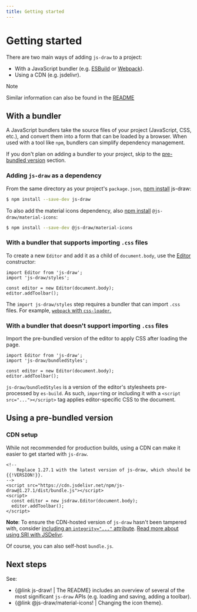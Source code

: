 ```yaml
---
title: Getting started
---
```


# Getting started

There are two main ways of adding `js-draw` to a project:

- With a JavaScript bundler (e.g. [ESBuild](https://esbuild.github.io/) or [Webpack](https://webpack.js.org/)).
- Using a CDN (e.g. jsdelivr).

> [!NOTE]
>
> Similar information can also be found in the [README](../../../../README.md)

## With a bundler

A JavaScript bundlers take the source files of your project (JavaScript, CSS, etc.), and convert them into a form that can be loaded by a browser. When used with a tool like `npm`, bundlers can simplify dependency management.

If you don't plan on adding a bundler to your project, skip to the [pre-bundled version](#using-a-pre-bundled-version) section.

### Adding `js-draw` as a dependency

From the same directory as your project's `package.json`, [npm install] js-draw:

```bash
$ npm install --save-dev js-draw
```

To also add the material icons dependency, also [npm install] `@js-draw/material-icons`:

```bash
$ npm install --save-dev @js-draw/material-icons
```

[npm install]: https://docs.npmjs.com/cli/v11/commands/npm-install

### With a bundler that supports importing `.css` files

To create a new `Editor` and add it as a child of `document.body`, use the [Editor](https://personalizedrefrigerator.github.io/js-draw/typedoc/classes/js-draw.Editor.html#constructor) constructor:

```ts,runnable
import Editor from 'js-draw';
import 'js-draw/styles';

const editor = new Editor(document.body);
editor.addToolbar();
```

The `import js-draw/styles` step requires a bundler that can import `.css` files. For example, [`webpack` with `css-loader`.](https://webpack.js.org/loaders/css-loader/)

### With a bundler that doesn't support importing `.css` files

Import the pre-bundled version of the editor to apply CSS after loading the page.

```ts,runnable
import Editor from 'js-draw';
import 'js-draw/bundledStyles';

const editor = new Editor(document.body);
editor.addToolbar();
```

`js-draw/bundledStyles` is a version of the editor's stylesheets pre-processed by `es-build`. As such, `import`ing or including it with a `<script src="..."></script>` tag applies editor-specific CSS to the document.

## Using a pre-bundled version

### CDN setup

While not recommended for production builds, using a CDN can make it easier to get started with `js-draw`.

```html,runnable
<!--
	Replace 1.27.1 with the latest version of js-draw, which should be {{!VERSION!}}.
-->
<script src="https://cdn.jsdelivr.net/npm/js-draw@1.27.1/dist/bundle.js"></script>
<script>
  const editor = new jsdraw.Editor(document.body);
  editor.addToolbar();
</script>
```

**Note**: To ensure the CDN-hosted version of `js-draw` hasn't been tampered with, consider [including an `integrity="..."` attribute](https://developer.mozilla.org/en-US/docs/Web/Security/Subresource_Integrity). [Read more about using SRI with JSDelivr](https://www.jsdelivr.com/using-sri-with-dynamic-files).

Of course, you can also self-host `bundle.js`.

## Next steps

See:

- {@link js-draw! | The README} includes an overview of several of the most significant `js-draw` APIs (e.g. loading and saving, adding a toolbar).
- {@link @js-draw/material-icons! | Changing the icon theme}.
